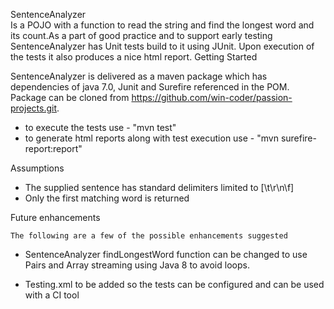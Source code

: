 
SentenceAnalyzer 	
 Is a POJO with a function to read the string and find the longest word and its count.As a part of good practice and to support early testing SentenceAnalyzer has Unit tests build to it using JUnit. Upon execution of the tests it also produces a nice html report.
Getting Started 
 
 SentenceAnalyzer is delivered as a maven package which has dependencies of  java 7.0, Junit and Surefire referenced in the POM. Package can be cloned from https://github.com/win-coder/passion-projects.git. 

-	to execute the tests use - "mvn test" 
-	to generate html reports along with test execution use - "mvn surefire-report:report" 

  Assumptions 

-	The supplied sentence has standard delimiters limited to [\\t\\r\\n\\f]
-	Only the first matching word is returned

Future enhancements 

	The following are a few of the possible enhancements suggested 

-	SentenceAnalyzer findLongestWord function can be changed to use Pairs and Array streaming using Java 8 to avoid loops.

-	Testing.xml to be added so the tests can be configured and can be used with a CI tool
